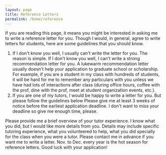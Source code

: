 ```yaml
---
layout: page
title: Reference Letters
permalink: /home/reference
---
```


If you are reading this page, it means you might be interested in asking me to write a reference letter for you. Though I would, in general, agree to write letters for students, here are some guidelines that you should know.

1. If I don't know you well, I usually can't write the letter for you. The reason is simple. If I don't know you well, I can't write a strong recommendation letter for you. A lukewarm recommendation letter usually doesn't help your application to graduate school or scholarship. For example, if you are a student in my class with hundreds of students, it will be hard for me to remember any particulars with you unless we have had lots of interactions after class (during office hours, coffee with the prof, dine with the prof, meet at student organization events, etc.). 
2. If you are one of my tutors, I would be happy to write a letter for you. But please follow the guidelines below
Please give me at least 3 weeks of notice before the earliest application deadline. I don't want to miss your deadline so give me enough time, please.

Please provide me a brief overview of your tutor experience. I know what you did, but I would like more details from you. Details may include specific tutoring experience, what you volunteered to help, what you did specially for the class when you were a tutor. 
Please contact me in advance if you want me to write a letter. Nov. to Dec. every year is the hot season for reference letters. Good luck with your application!
